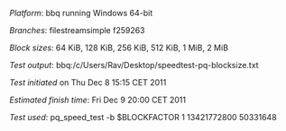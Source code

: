*Platform*: bbq running Windows 64-bit

*Branches*: filestreamsimple f259263

*Block sizes*: 64 KiB, 128 KiB, 256 KiB, 512 KiB, 1 MiB, 2 MiB

*Test output*: bbq:/c/Users/Rav/Desktop/speedtest-pq-blocksize.txt

*Test initiated* on Thu Dec 8 15:15 CET 2011

*Estimated finish time*: Fri Dec 9 20:00 CET 2011

*Test used*: pq_speed_test -b $BLOCKFACTOR 1 13421772800 50331648
